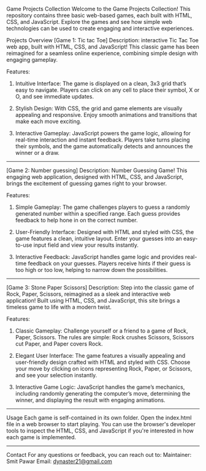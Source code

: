 Game Projects Collection
Welcome to the Game Projects Collection! This repository contains three basic web-based games, each built with HTML, CSS, and JavaScript. Explore the games and see how simple web technologies can be used to create engaging and interactive experiences.

Projects Overview
[Game 1: Tic tac Toe]
Description: interactive Tic Tac Toe web app, built with HTML, CSS, and JavaScript! This classic game has been reimagined for a seamless online experience, combining simple design with engaging gameplay.

Features:
1) Intuitive Interface: The game is displayed on a clean, 3x3 grid that’s easy to navigate. Players can click on any cell to place their symbol, X or O, and see immediate updates.

2) Stylish Design: With CSS, the grid and game elements are visually appealing and responsive. Enjoy smooth animations and transitions that make each move exciting.

3) Interactive Gameplay: JavaScript powers the game logic, allowing for real-time interaction and instant feedback. Players take turns placing their symbols, and the game automatically detects and announces the winner or a draw.
_______________________________________________________________________________________
[Game 2: Number guessing]
Description: Number Guessing Game! This engaging web application, designed with HTML, CSS, and JavaScript, brings the excitement of guessing games right to your browser.

Features:
1) Simple Gameplay: The game challenges players to guess a randomly generated number within a specified range. Each guess provides feedback to help hone in on the correct number.

2) User-Friendly Interface: Designed with HTML and styled with CSS, the game features a clean, intuitive layout. Enter your guesses into an easy-to-use input field and view your results instantly.

3) Interactive Feedback: JavaScript handles game logic and provides real-time feedback on your guesses. Players receive hints if their guess is too high or too low, helping to narrow down the possibilities.
______________________________________________________________________________________________
[Game 3: Stone Paper Scissors]
Description: Step into the classic game of Rock, Paper, Scissors, reimagined as a sleek and interactive web application! Built using HTML, CSS, and JavaScript, this site brings a timeless game to life with a modern twist.

Features:
1) Classic Gameplay: Challenge yourself or a friend to a game of Rock, Paper, Scissors. The rules are simple: Rock crushes Scissors, Scissors cut Paper, and Paper covers Rock.

2) Elegant User Interface: The game features a visually appealing and user-friendly design crafted with HTML and styled with CSS. Choose your move by clicking on icons representing Rock, Paper, or Scissors, and see your selection instantly.

3) Interactive Game Logic: JavaScript handles the game’s mechanics, including randomly generating the computer’s move, determining the winner, and displaying the result with engaging animations.
____________________________________________________________________________________________
Usage
Each game is self-contained in its own folder. Open the index.html file in a web browser to start playing. You can use the browser's developer tools to inspect the HTML, CSS, and JavaScript if you're interested in how each game is implemented.
____________________________________________________________________________________________
Contact
For any questions or feedback, you can reach out to:
Maintainer: Smit Pawar
Email: dynaster21@gmail.com
